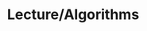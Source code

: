 ---
layout: board
title: Lecture/Algorithms
permalink: categories/Lecture/Algorithms
author_profile: false
sidebar:
    nav: "category"
---